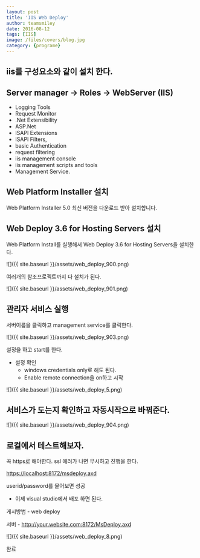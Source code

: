 ```yaml
---
layout: post
title: 'IIS Web Deploy' 
author: teamsmiley 
date: 2016-08-12
tags: [IIS]
image: /files/covers/blog.jpg
category: {programe}
---
```


## iis를 구성요소와 같이 설치 한다.

## Server manager -> Roles -> WebServer (IIS) 


* Logging Tools
* Request Monitor
* .Net Extensibility
* ASP.Net 
* ISAPI Extensions
* ISAPI Filters, 
* basic Authentication
* request filtering
* iis management console
* iis management scripts and tools 
* Management Service.

## Web Platform Installer 설치

Web Platform Installer 5.0 최신 버전을 다운로드 받아 설치합니다.

## Web Deploy 3.6 for Hosting Servers 설치 

Web Platform Install를 실행해서 Web Deploy 3.6 for Hosting Servers을 설치한다. 

![]({{ site.baseurl }}/assets/web_deploy_900.png)

여러개의 참조프로젝트까지 다 설치가 된다. 

![]({{ site.baseurl }}/assets/web_deploy_901.png)


## 관리자 서비스 실행 

서버이름을 클릭하고 management service를 클릭한다.

![]({{ site.baseurl }}/assets/web_deploy_903.png)

설정을 하고 start를 한다. 

* 설정 확인 
  * windows credentials only로 해도 된다.
  * Enable remote connection을 on하고 시작 

![]({{ site.baseurl }}/assets/web_deploy_5.png)

## 서비스가 도는지 확인하고 자동시작으로 바꿔준다. 

![]({{ site.baseurl }}/assets/web_deploy_904.png)

## 로컬에서 테스트해보자.

꼭 https로 해야한다. ssl 에러가 나면 무시하고 진행을 한다. 

<https://localhost:8172/msdeploy.axd>

userid/password를 물어보면 성공 


* 이제 visual studio에서 배포 하면 된다.

게시방법 - web deploy

서버 - http://your.website.com:8172/MsDeploy.axd

![]({{ site.baseurl }}/assets/web_deploy_8.png)

완료

